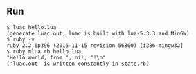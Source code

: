 ## Run  

	$ luac hello.lua  
	(generate luac.out, luac is built with lua-5.3.3 and MinGW)    
	$ ruby -v  
	ruby 2.2.6p396 (2016-11-15 revision 56800) [i386-mingw32]  
	$ ruby mlua.rb hello.lua  
	"Hello world, from ", nil, "!\n"  
	('luac.out' is written constantly in state.rb)  
